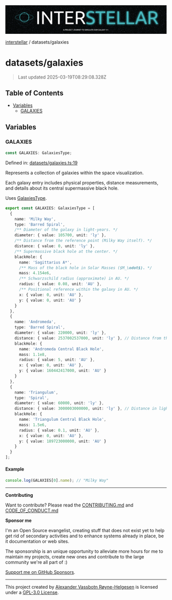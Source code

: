 <div><img alt="SPECCER logo" src="https://raw.githubusercontent.com/phun-ky/interstellar/main/public/interstellar-header.png" style="max-height:120px;"/></div>

[interstellar](../README.md) / datasets/galaxies

# datasets/galaxies

> Last updated 2025-03-19T08:29:08.328Z

## Table of Contents

- [Variables](#variables)
  - [GALAXIES](#galaxies)

## Variables

### GALAXIES

```ts
const GALAXIES: GalaxiesType;
```

Defined in:
[datasets/galaxies.ts:19](https://github.com/phun-ky/interstellar/blob/main/src/datasets/galaxies.ts#L19)

Represents a collection of galaxies within the space visualization.

Each galaxy entry includes physical properties, distance measurements, and
details about its central supermassive black hole.

Uses [GalaxiesType](../types/galaxies.md#galaxiestype).

```ts
export const GALAXIES: GalaxiesType = [
  {
    name: 'Milky Way',
    type: 'Barred Spiral',
    /** Diameter of the galaxy in light-years. */
    diameter: { value: 105700, unit: 'ly' },
    /** Distance from the reference point (Milky Way itself). */
    distance: { value: 0, unit: 'ly' },
    /** Supermassive black hole at the center. */
    blackHole: {
      name: 'Sagittarius A*',
      /** Mass of the black hole in Solar Masses ($M_\odot$). */
      mass: 4.154e6,
      /** Schwarzschild radius (approximate) in AU. */
      radius: { value: 0.08, unit: 'AU' },
      /** Positional reference within the galaxy in AU. */
      x: { value: 0, unit: 'AU' },
      y: { value: 0, unit: 'AU' }
    }
  },
  {
    name: 'Andromeda',
    type: 'Barred Spiral',
    diameter: { value: 220000, unit: 'ly' },
    distance: { value: 2537002537000, unit: 'ly' }, // Distance from the Milky Way in light-years
    blackHole: {
      name: 'Andromeda Central Black Hole',
      mass: 1.1e8,
      radius: { value: 5, unit: 'AU' },
      x: { value: 0, unit: 'AU' },
      y: { value: 160442417000, unit: 'AU' }
    }
  },
  {
    name: 'Triangulum',
    type: 'Spiral',
    diameter: { value: 60000, unit: 'ly' },
    distance: { value: 3000003000000, unit: 'ly' }, // Distance in light-years
    blackHole: {
      name: 'Triangulum Central Black Hole',
      mass: 1.5e6,
      radius: { value: 0.1, unit: 'AU' },
      x: { value: 0, unit: 'AU' },
      y: { value: 189723000000, unit: 'AU' }
    }
  }
];
```

#### Example

```ts
console.log(GALAXIES[0].name); // "Milky Way"
```

---

**Contributing**

Want to contribute? Please read the
[CONTRIBUTING.md](https://github.com/phun-ky/interstellar/blob/main/CONTRIBUTING.md)
and
[CODE_OF_CONDUCT.md](https://github.com/phun-ky/interstellar/blob/main/CODE_OF_CONDUCT.md)

**Sponsor me**

I'm an Open Source evangelist, creating stuff that does not exist yet to help
get rid of secondary activities and to enhance systems already in place, be it
documentation or web sites.

The sponsorship is an unique opportunity to alleviate more hours for me to
maintain my projects, create new ones and contribute to the large community
we're all part of :)

[Support me on GitHub Sponsors](https://github.com/sponsors/phun-ky).

---

This project created by [Alexander Vassbotn Røyne-Helgesen](http://phun-ky.net)
is licensed under a
[GPL-3.0 License](https://choosealicense.com/licenses/gpl-3.0/).
